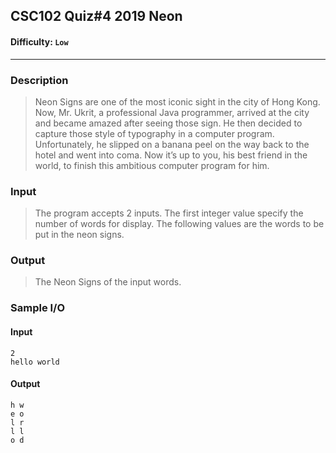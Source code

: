 
## CSC102 Quiz#4 2019 Neon   

#### Difficulty: `Low`

- - -

### Description

> Neon Signs are one of the most iconic sight in the city of Hong Kong. Now, Mr. Ukrit, a professional Java programmer, arrived at the city and became amazed after seeing those sign. He then decided to capture those style of typography in a computer program. Unfortunately, he slipped on a banana peel on the way back to the hotel and went into coma. Now it’s up to you, his best friend in the world, to finish this ambitious computer program for him.
>
### Input

>The program accepts 2 inputs.
The first integer value specify the number of words for display.
The following values are the words to be put in the neon signs.

### Output

> The Neon Signs of the input words.

### Sample I/O
#### Input 
```
2  
hello world
```

#### Output 
    h w  
	e o  
	l r  
	l l  
	o d

